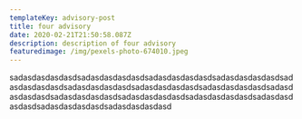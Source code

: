 ```yaml
---
templateKey: advisory-post
title: four advisory
date: 2020-02-21T21:50:58.087Z
description: description of four advisory
featuredimage: /img/pexels-photo-674010.jpeg
---
```



sadasdasdasdasdsadasdasdasdasdsadasdasdasdasdsadasdasdasdasdsadasdasdasdasdsadasdasdasdasdsadasdasdasdasdsadasdasdasdasdsadasdasdasdasdsadasdasdasdasdsadasdasdasdasdsadasdasdasdasdsadasdasdasdasdsadasdasdasdasdsadasdasdasdasd
